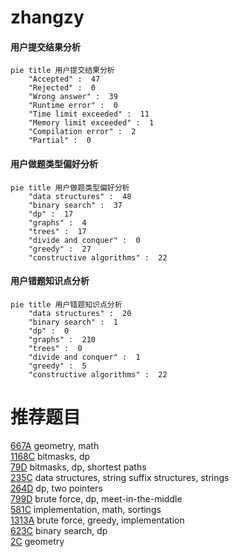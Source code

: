 # zhangzy

<!-- tabs:start -->



#### **用户提交结果分析**

```mermaid
pie title 用户提交结果分析
    "Accepted" :  47
    "Rejected" :  0
    "Wrong answer" :  39
    "Runtime error" :  0
    "Time limit exceeded" :  11
    "Memory limit exceeded" :  1
    "Compilation error" :  2
    "Partial" :  0
```

#### **用户做题类型偏好分析**

```mermaid
pie title 用户做题类型偏好分析
    "data structures" :  48
    "binary search" :  37
    "dp" :  17
    "graphs" :  4
    "trees" :  17
    "divide and conquer" :  0
    "greedy" :  27
    "constructive algorithms" :  22
```
#### **用户错题知识点分析**

```mermaid
pie title 用户错题知识点分析
    "data structures" :  20
    "binary search" :  1
    "dp" :  0
    "graphs" :  210
    "trees" :  0
    "divide and conquer" :  1
    "greedy" :  5
    "constructive algorithms" :  22
```



<!-- tabs:end -->
# 推荐题目
[667A](https://codeforces.com/contest/667/problem/A)		geometry,
                        math		  
[1168C](https://codeforces.com/contest/1168/problem/C)		bitmasks,
                        dp		  
[79D](https://codeforces.com/contest/79/problem/D)		bitmasks,
                        dp,
                        shortest paths		  
[235C](https://codeforces.com/contest/235/problem/C)		data structures,
                        string suffix structures,
                        strings		  
[264D](https://codeforces.com/contest/264/problem/D)		dp,
                        two pointers		  
[799D](https://codeforces.com/contest/799/problem/D)		brute force,
                        dp,
                        meet-in-the-middle		  
[581C](https://codeforces.com/contest/581/problem/C)		implementation,
                        math,
                        sortings		  
[1313A](https://codeforces.com/contest/1313/problem/A)		brute force,
                        greedy,
                        implementation		  
[623C](https://codeforces.com/contest/623/problem/C)		binary search,
                        dp		  
[2C](https://codeforces.com/contest/2/problem/C)		geometry		  
